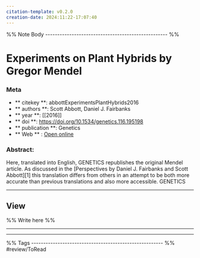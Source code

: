 ```yaml
---
citation-template: v0.2.0
creation-date: 2024:11:22-17:07:40
---
```


%% Note Body --------------------------------------------------- %%
# Experiments on Plant Hybrids by Gregor Mendel

### Meta
- ** citekey **: abbottExperimentsPlantHybrids2016
- ** authors **: Scott Abbott, Daniel J. Fairbanks
- ** year **: [[2016]]
- ** doi **: https://doi.org/10.1534/genetics.116.195198
- ** publication **: Genetics
- ** Web ** : [Open online](https://www.genetics.org/content/204/2/407)


### Abstract:
Here, translated into English, GENETICS republishes the original Mendel article. As discussed in the [Perspectives by Daniel J. Fairbanks and Scott Abbott][1] this translation differs from others in an attempt to be both more accurate than previous translations and also more accessible. GENETICS

___

## View

%% Write here %%

****




___
%% Tags  ------------------------------------------------------- %%
#review/ToRead
